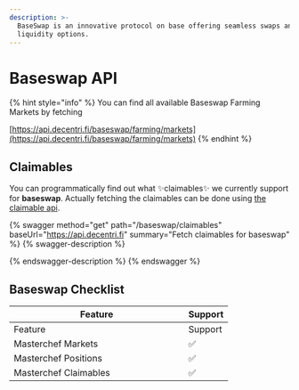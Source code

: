 ```yaml
---
description: >-
  BaseSwap is an innovative protocol on base offering seamless swaps and
  liquidity options.
---
```


# Baseswap API

{% hint style="info" %}
You can find all available Baseswap Farming Markets by fetching

[https://api.decentri.fi/baseswap/farming/markets](https://api.decentri.fi/baseswap/farming/markets)
{% endhint %}

## Claimables

You can programmatically find out what ✨claimables✨ we currently support for **baseswap**. Actually fetching the claimables can be done using [the claimable api](../../api-endpoints/claimables.md).

{% swagger method="get" path="/baseswap/claimables" baseUrl="https://api.decentri.fi" summary="Fetch claimables for baseswap" %}
{% swagger-description %}

{% endswagger-description %}
{% endswagger %}

## Baseswap Checklist

<table data-header-hidden><thead><tr><th width="298">Feature</th><th>Support</th></tr></thead><tbody><tr><td>Feature</td><td>Support</td></tr><tr><td>Masterchef Markets</td><td>✅</td></tr><tr><td>Masterchef Positions</td><td>✅</td></tr><tr><td>Masterchef Claimables</td><td>✅</td></tr></tbody></table>

